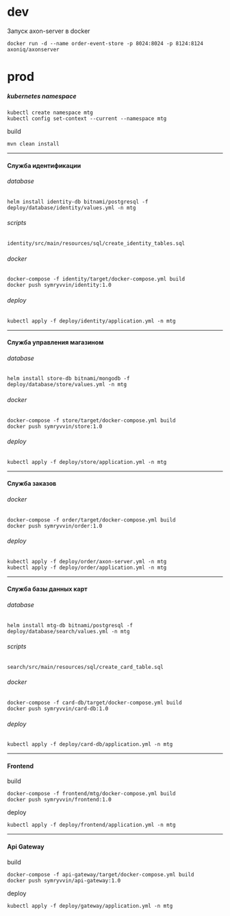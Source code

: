 # dev

Запуск axon-server в docker
```shell
docker run -d --name order-event-store -p 8024:8024 -p 8124:8124 axoniq/axonserver
```


# prod

##### kubernetes namespace
```shell
kubectl create namespace mtg
kubectl config set-context --current --namespace mtg
```
build
```shell
mvn clean install
```
---
#### Служба идентификации
###### database
```shell
helm install identity-db bitnami/postgresql -f deploy/database/identity/values.yml -n mtg
```
###### scripts
```
identity/src/main/resources/sql/create_identity_tables.sql
```
###### docker
```shell
docker-compose -f identity/target/docker-compose.yml build
docker push symryvvin/identity:1.0
```
###### deploy
```shell
kubectl apply -f deploy/identity/application.yml -n mtg
```
---
#### Служба управления магазином
###### database
```shell
helm install store-db bitnami/mongodb -f deploy/database/store/values.yml -n mtg
```
###### docker
```shell
docker-compose -f store/target/docker-compose.yml build
docker push symryvvin/store:1.0
```
###### deploy
```shell
kubectl apply -f deploy/store/application.yml -n mtg
```
---
#### Служба заказов
###### docker
```shell
docker-compose -f order/target/docker-compose.yml build
docker push symryvvin/order:1.0
```
###### deploy
```shell
kubectl apply -f deploy/order/axon-server.yml -n mtg
kubectl apply -f deploy/order/application.yml -n mtg
```
---
#### Служба базы данных карт
###### database
```shell
helm install mtg-db bitnami/postgresql -f deploy/database/search/values.yml -n mtg
```
###### scripts
```
search/src/main/resources/sql/create_card_table.sql
```
###### docker
```shell
docker-compose -f card-db/target/docker-compose.yml build
docker push symryvvin/card-db:1.0
```
###### deploy
```shell
kubectl apply -f deploy/card-db/application.yml -n mtg
```
---
#### Frontend
build
```shell
docker-compose -f frontend/mtg/docker-compose.yml build
docker push symryvvin/frontend:1.0
```
deploy
```shell
kubectl apply -f deploy/frontend/application.yml -n mtg
```
---
#### Api Gateway
build
```shell
docker-compose -f api-gateway/target/docker-compose.yml build
docker push symryvvin/api-gateway:1.0
```
deploy
```shell
kubectl apply -f deploy/gateway/application.yml -n mtg
```